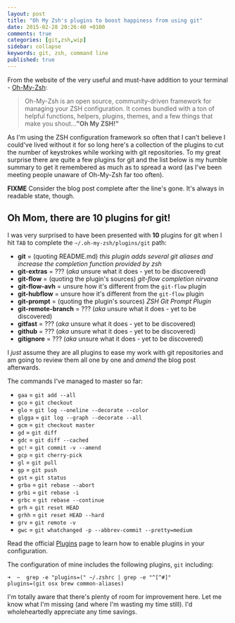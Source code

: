 ```yaml
---
layout: post
title: "Oh My Zsh's plugins to boost happiness from using git"
date: 2015-02-28 20:26:40 +0100
comments: true
categories: [git,zsh,wip]
sidebar: collapse
keywords: git, zsh, command line
published: true
---
```

From the website of the very useful and must-have addition to your terminal - [Oh-My-Zsh](http://ohmyz.sh/):

> Oh-My-Zsh is an open source, community-driven framework for managing your ZSH configuration. It comes bundled with a ton of helpful functions, helpers, plugins, themes, and a few things that make you shout...**"Oh My ZSH!"**

As I'm using the ZSH configuration framework so often that I can't believe I could've lived without it for so long here's a collection of the plugins to cut the number of keystrokes while working with git repositories. To my great surprise there are quite a few plugins for git and the list below is my humble summary to get it remembered as much as to spread a word (as I've been meeting people unaware of Oh-My-Zsh far too often).

**FIXME** Consider the blog post complete after the line's gone. It's always in readable state, though.

<!-- more -->

## Oh Mom, there are 10 plugins for git!

I was very surprised to have been presented with **10** plugins for git when I hit `TAB` to complete the `~/.oh-my-zsh/plugins/git` path:

* **git** = (quoting README.md) *this plugin adds several git aliases and increase the completion function provided by zsh*
* **git-extras** = ??? (*aka* unsure what it does - yet to be discovered)
* **git-flow** = (quoting the plugin's sources) *git-flow completion nirvana*
* **git-flow-avh** = unsure how it's different from the `git-flow` plugin
* **git-hubflow** = unsure how it's different from the `git-flow` plugin
* **git-prompt** = (quoting the plugin's sources) *ZSH Git Prompt Plugin*
* **git-remote-branch** = ??? (*aka* unsure what it does - yet to be discovered)
* **gitfast** = ??? (*aka* unsure what it does - yet to be discovered)
* **github** = ??? (*aka* unsure what it does - yet to be discovered)
* **gitignore** = ??? (*aka* unsure what it does - yet to be discovered)

I *just* assume they are all plugins to ease my work with git repositories and am going to review them all one by one and *amend* the blog post afterwards.

The commands I've managed to master so far:

* `gaa`   = `git add --all`
* `gco`   = `git checkout`
* `glo`   = `git log --oneline --decorate --color`
* `glgga` = `git log --graph --decorate --all`
* `gcm`   = `git checkout master`
* `gd`    = `git diff`
* `gdc`   = `git diff --cached`
* `gc!`   = `git commit -v --amend`
* `gcp`   = `git cherry-pick`
* `gl`    = `git pull`
* `gp`    = `git push`
* `gst`   = `git status`
* `grba`  = `git rebase --abort`
* `grbi`  = `git rebase -i`
* `grbc`  = `git rebase --continue`
* `grh`   = `git reset HEAD`
* `grhh`  = `git reset HEAD --hard`
* `grv`   = `git remote -v`
* `gwc`   = `git whatchanged -p --abbrev-commit --pretty=medium`

Read the official [Plugins](https://github.com/robbyrussell/oh-my-zsh/wiki/Plugins) page to learn how to enable plugins in your configuration.

The configuration of mine includes the following plugins, `git` including:

	➜  ~  grep -e "plugins=(" ~/.zshrc | grep -e "^[^#]"
	plugins=(git osx brew common-aliases)

I'm totally aware that there's plenty of room for improvement here. Let me know what I'm missing (and where I'm wasting my time still). I'd wholeheartedly appreciate any time savings.
